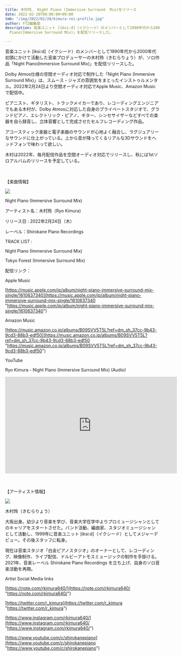 ```yaml
---
title: 木村玲、 Night Piano (Immersive Surround  Mix)をリリース
date: 2022-02-28T00:00:00+09:00
tmb: "/img/2022/02/28/kimura-rei-profile.jpg"
author: FTZ編集部
description: 音楽ユニット [iksi:d]（イクシード）のメンバーとして1990年代から2000年代初頭にかけて活動した音楽プロデューサーの木村玲（きむらりょう）が、ソロ作品「Night
  Piano(Immersive Surround Mix)」を配信リリースした。

---
```

音楽ユニット \[iksi:d\]（イクシード）のメンバーとして1990年代から2000年代初頭にかけて活動した音楽プロデューサーの木村玲（きむらりょう）が、ソロ作品「Night Piano(Immersive Surround Mix)」を配信リリースした。

Dolby Atmos仕様の空間オーディオ対応で制作した「Night Piano (Immersive Surround Mix)」は、スムース・ジャズの雰囲気をまとったインストゥルメンタル。2022年2月24日より空間オーディオ対応でApple Music、Amazon Musicで配信中。

ピアニスト、ギタリスト、トラックメイカーであり、レコーディングエンジニアでもある木村が、Dolby Atmosに対応した自身のプライベートスタジオで、グランドピアノ、エレクトリック・ピアノ、ギター、シンセサイザーなどすべての楽器を自ら録音し、立体音響として完成させたセルフレコーディング作品。

アコースティック楽器と電子楽器のサウンドが心地よく融合し、ラグジュアリーなサウンドに仕上がっている。上から音が降ってくるリアルな3Dサウンドをヘッドフォンで味わって欲しい。

木村は2022年、毎月配信作品を空間オーディオ対応でリリースし、秋には1stソロアルバムのリリースを予定している。

　

【楽曲情報】

![](/img/2022/02/28/night-piano-immersive-surround-mix-_artwork.jpg)

Night Piano (Immersive Surround Mix)

アーティスト名：木村玲（Ryo Kimura)

リリース日 : 2022年2月24日（木）

レーベル：Shirokane Piano Recordings

TRACK LIST :

Night Piano (Immersive Surround Mix)

Tokyo Forest (Immersive Surround Mix)

配信リンク：

Apple Music

[https://music.apple.com/jp/album/night-piano-immersive-surround-mix-single/1610637340](https://music.apple.com/jp/album/night-piano-immersive-surround-mix-single/1610637340 "https://music.apple.com/jp/album/night-piano-immersive-surround-mix-single/1610637340")

Amazon Music

[https://music.amazon.co.jp/albums/B09SVV5T5L?ref=dm_sh_37cc-9b43-9cd3-88b3-edf50](https://music.amazon.co.jp/albums/B09SVV5T5L?ref=dm_sh_37cc-9b43-9cd3-88b3-edf50 "https://music.amazon.co.jp/albums/B09SVV5T5L?ref=dm_sh_37cc-9b43-9cd3-88b3-edf50")

YouTube

Ryo Kimura - Night Piano (Immersive Surround Mix) (Audio)
<iframe width="560" height="315" src="https://www.youtube.com/embed/QO4jyFlfcdE" title="YouTube video player" frameborder="0" allow="accelerometer; autoplay; clipboard-write; encrypted-media; gyroscope; picture-in-picture" allowfullscreen></iframe>

　

【アーティスト情報】

![](/img/2022/02/28/kimura-rei-profile.jpg)

木村玲（きむらりょう）

大阪出身。幼少より音楽を学び、音楽大学在学中よりプロミュージシャンとしてのキャリアをスタートさせた。バンド活動、編曲家、スタジオミュージシャンとして活動し、1999年に音楽ユニット  \[iksi:d\]（イクシード）としてメジャーデビュー。その後スタッフに転身。

現在は音楽スタジオ「白金ピアノスタジオ」のオーナーとして、レコーディング、映像制作、ライブ配信、ドルビーアトモスミュージックの制作を手掛ける。2021年、音楽レーベル Shirokane Piano Recordings を立ち上げ、自身のソロ音楽活動を再開。

Artist Social Media links

[https://note.com/rkimura640/](https://note.com/rkimura640/ "https://note.com/rkimura640/")

[https://twitter.com/r_kimura](https://twitter.com/r_kimura "https://twitter.com/r_kimura")

[https://www.instagram.com/rkimura640/](https://www.instagram.com/rkimura640/ "https://www.instagram.com/rkimura640/")

[https://www.youtube.com/c/shirokanepiano](https://www.youtube.com/c/shirokanepiano "https://www.youtube.com/c/shirokanepiano")